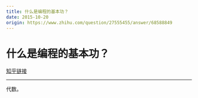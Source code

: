 ```yaml
---
title: 什么是编程的基本功？
date: 2015-10-20
origin: https://www.zhihu.com/question/27555455/answer/68588849
---
```

# 什么是编程的基本功？

[知乎链接](https://www.zhihu.com/question/27555455/answer/68588849)

---------

<span class="RichText ztext CopyrightRichText-richText" itemprop="text">代数。</span>